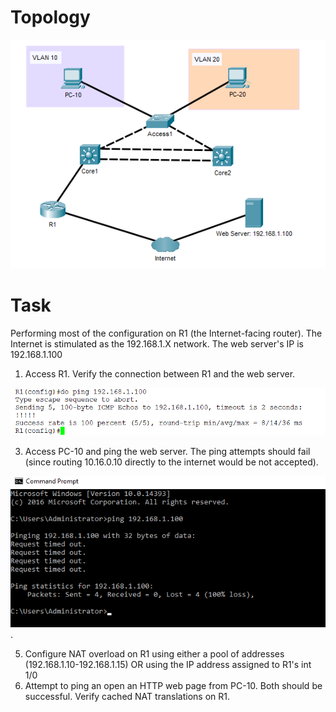 # Topology 
![NAT](/Images/NAToverload-0.png)

# Task 
Performing most of the configuration on R1 (the Internet-facing router). The Internet is stimulated as the 192.168.1.X network. 
The web server's IP is 192.168.1.100

1. Access R1. Verify the connection between R1 and the web server.
   
![NAT](/Images/NAToverload-1.png)  

3. Access PC-10 and ping the web server. The ping attempts should fail (since routing 10.16.0.10 directly to the internet would be not accepted).
   
![NAT](/Images/NAToverload-2.png).

5. Configure NAT overload on R1 using either a pool of addresses (192.168.1.10-192.168.1.15) OR using the IP address assigned to R1's int 1/0
6. Attempt to ping an open an HTTP web page from PC-10. Both should be successful. Verify cached NAT translations on R1. 
